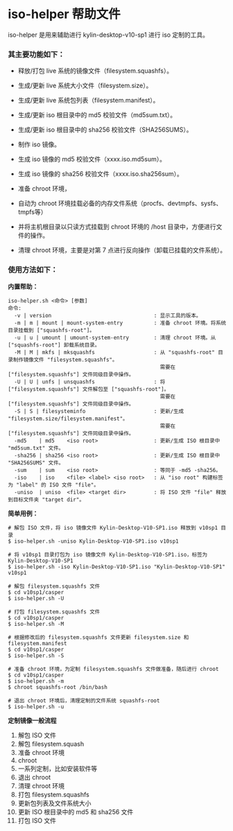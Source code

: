 # iso-helper 帮助文件

iso-helper 是用来辅助进行 kylin-desktop-v10-sp1 进行 iso 定制的工具。



### **其主要功能如下：**

* 释放/打包 live 系统的镜像文件（filesystem.squashfs）。

* 生成/更新 live 系统大小文件（filesystem.size）。

* 生成/更新 live 系统包列表（filesystem.manifest）。

* 生成/更新 iso 根目录中的 md5 校验文件（md5sum.txt）。

* 生成/更新 iso 根目录中的 sha256 校验文件（SHA256SUMS）。

* 制作 iso 镜像。

* 生成 iso 镜像的 md5 校验文件（xxxx.iso.md5sum）。

* 生成 iso 镜像的 sha256 校验文件（xxxx.iso.sha256sum）。

* 准备 chroot 环境，

* 自动为 chroot 环境挂载必备的内存文件系统（procfs、devtmpfs、sysfs、tmpfs等）

* 并将主机根目录以只读方式挂载到 chroot 环境的 /host 目录中，方便进行文件的操作。

* 清理 chroot 环境，主要是对第 7 点进行反向操作（卸载已挂载的文件系统）。



### **使用方法如下：**

**内置帮助：**

```shell
iso-helper.sh <命令> [参数]
命令:
  -v | version                                 : 显示工具的版本。
  -m | m | mount | mount-system-entry          : 准备 chroot 环境。将系统目录挂载到 ["squashfs-root"]。
  -u | u | umount | umount-system-entry        : 清理 chroot 环境。从 ["squashfs-root"] 卸载系统目录。
  -M | M | mkfs | mksquashfs                   : 从 "squashfs-root" 目录制作镜像文件 "filesystem.squashfs"。
                                                 需要在 ["filesystem.squashfs"] 文件同级目录中操作。
  -U | U | unfs | unsquashfs                   : 将 ["filesystem.squashfs"] 文件解包至 ["squashfs-root"]。
                                                 需要在 ["filesystem.squashfs"] 文件同级目录中操作。
  -S | S | filesysteminfo                      : 更新/生成 "filesystem.size/filesystem.manifest"。
                                                 需要在 ["filesystem.squashfs"] 文件同级目录中操作。
  -md5    | md5    <iso root>                  : 更新/生成 ISO 根目录中 "md5sum.txt" 文件。
  -sha256 | sha256 <iso root>                  : 更新/生成 ISO 根目录中 "SHA256SUMS" 文件。
  -sum    | sum    <iso root>                  : 等同于 -md5 -sha256。
  -iso    | iso    <file> <label> <iso root>   : 从 "iso root" 构建标签为 "label" 的 ISO 文件 "file"。
  -uniso  | uniso  <file> <target dir>         : 将 ISO 文件 "file" 释放到目标文件夹 "target dir"。
```



**简单用例：**

```shell
# 解包 ISO 文件，将 iso 镜像文件 Kylin-Desktop-V10-SP1.iso 释放到 v10sp1 目录
$ iso-helper.sh -uniso Kylin-Desktop-V10-SP1.iso v10sp1

# 将 v10sp1 目录打包为 iso 镜像文件 Kylin-Desktop-V10-SP1.iso，标签为 Kylin-Desktop-V10-SP1
$ iso-helper.sh -iso Kylin-Desktop-V10-SP1.iso "Kylin-Desktop-V10-SP1" v10sp1

# 解包 filesystem.squashfs 文件
$ cd v10sp1/casper
$ iso-helper.sh -U

# 打包 filesystem.squashfs 文件
$ cd v10sp1/casper
$ iso-helper.sh -M

# 根据修改后的 filesystem.squashfs 文件更新 filesystem.size 和 filesystem.manifest
$ cd v10sp1/casper
$ iso-helper.sh -S

# 准备 chroot 环境，为定制 filesystem.squashfs 文件做准备，随后进行 chroot
$ cd v10sp1/casper
$ iso-helper.sh -m
$ chroot squashfs-root /bin/bash

# 退出 chroot 环境后，清理定制的文件系统 squashfs-root
$ iso-helper.sh -u
```



**定制镜像一般流程**

1. 解包 ISO 文件
2. 解包 filesystem.squash
3. 准备 chroot 环境
4. chroot
5. 一系列定制，比如安装软件等
6. 退出 chroot
7. 清理 chroot 环境
8. 打包 filesystem.squashfs
9. 更新包列表及文件系统大小
10. 更新 ISO 根目录中的 md5 和 sha256 文件
11. 打包 ISO 文件

